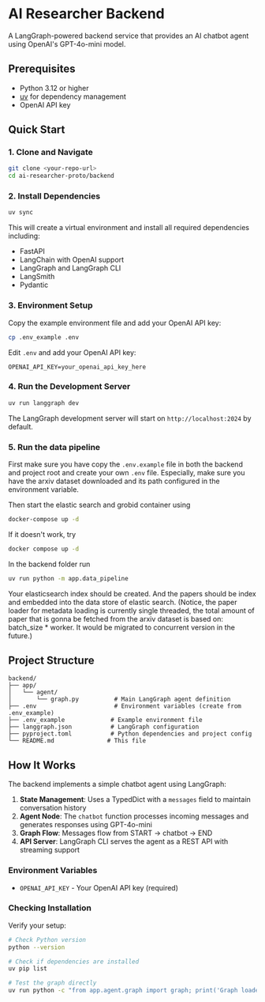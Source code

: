 # AI Researcher Backend

A LangGraph-powered backend service that provides an AI chatbot agent using OpenAI's GPT-4o-mini model.

## Prerequisites

- Python 3.12 or higher
- [uv](https://docs.astral.sh/uv/) for dependency management
- OpenAI API key

## Quick Start

### 1. Clone and Navigate

```bash
git clone <your-repo-url>
cd ai-researcher-proto/backend
```

### 2. Install Dependencies

```bash
uv sync
```

This will create a virtual environment and install all required dependencies including:
- FastAPI
- LangChain with OpenAI support
- LangGraph and LangGraph CLI
- LangSmith
- Pydantic

### 3. Environment Setup

Copy the example environment file and add your OpenAI API key:

```bash
cp .env_example .env
```

Edit `.env` and add your OpenAI API key:

```env
OPENAI_API_KEY=your_openai_api_key_here
```

### 4. Run the Development Server

```bash
uv run langgraph dev
```

The LangGraph development server will start on `http://localhost:2024` by default.


### 5. Run the data pipeline

First make sure you have copy the `.env.example` file in both the backend and project root and create your own `.env` file. Especially, make sure you have the arxiv dataset downloaded and its path configured in the environment variable.

Then start the elastic search and grobid container using

```bash
docker-compose up -d
```

If it doesn't work, try

```bash
docker compose up -d
```

In the backend folder run

```bash
uv run python -m app.data_pipeline
```

Your elasticsearch index should be created. And the papers should be index and embedded into the data store of elastic search. (Notice, the paper loader for metadata loading is currently single threaded, the total amount of paper that is gonna be fetched from the arxiv dataset is based on: batch_size * worker. It would be migrated to concurrent version in the future.)

## Project Structure

```
backend/
├── app/
│   └── agent/
│       └── graph.py          # Main LangGraph agent definition
├── .env                      # Environment variables (create from .env_example)
├── .env_example             # Example environment file
├── langgraph.json           # LangGraph configuration
├── pyproject.toml           # Python dependencies and project config
└── README.md               # This file
```

## How It Works

The backend implements a simple chatbot agent using LangGraph:

1. **State Management**: Uses a TypedDict with a `messages` field to maintain conversation history
2. **Agent Node**: The `chatbot` function processes incoming messages and generates responses using GPT-4o-mini
3. **Graph Flow**: Messages flow from START → chatbot → END
4. **API Server**: LangGraph CLI serves the agent as a REST API with streaming support

### Environment Variables

- `OPENAI_API_KEY` - Your OpenAI API key (required)

### Checking Installation

Verify your setup:

```bash
# Check Python version
python --version

# Check if dependencies are installed
uv pip list

# Test the graph directly
uv run python -c "from app.agent.graph import graph; print('Graph loaded successfully')"
```
